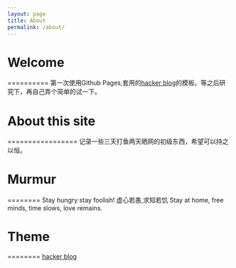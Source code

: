 ```yaml
---
layout: page
title: About
permalink: /about/
---
```


# Welcome
==========
第一次使用Github Pages,套用的[hacker blog](http://jekyllthemes.org/themes/hacker-blog)的模板。等之后研究下，再自己弄个简单的试一下。

# About this site
=================
记录一些三天打鱼两天晒网的初级东西，希望可以持之以恒。

# Murmur
========
Stay hungry stay foolish! 虚心若愚,求知若饥
Stay at home, free minds, time slows, love remains.

# Theme
========
[hacker blog](http://jekyllthemes.org/themes/hacker-blog)
